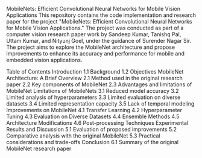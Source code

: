 MobileNets: Efficient Convolutional Neural Networks for Mobile Vision Applications
This repository contains the code implementation and research paper for the project "MobileNets: Efficient Convolutional Neural Networks for Mobile Vision Applications." The project was conducted as part of a computer vision research paper work by Sandeep Kumar, Tanishq Pal, Uttam Kumar, and Nityunj Goel, under the guidance of Surender Nagar Sir. The project aims to explore the MobileNet architecture and propose improvements to enhance its accuracy and performance for mobile and embedded vision applications.

Table of Contents
Introduction
1.1 Background
1.2 Objectives
MobileNet Architecture: A Brief Overview
2.1 Method used in the original research paper
2.2 Key components of MobileNet
2.3 Advantages and limitations of MobileNet
Limitations of MobileNets
3.1 Reduced model accuracy
3.2 Limited analysis of hyperparameters
3.3 Limited evaluation on diverse datasets
3.4 Limited representation capacity
3.5 Lack of temporal modeling
Improvements on MobileNet
4.1 Transfer Learning
4.2 Hyperparameter Tuning
4.3 Evaluation on Diverse Datasets
4.4 Ensemble Methods
4.5 Architecture Modifications
4.6 Post-processing Techniques
Experimental Results and Discussion
5.1 Evaluation of proposed improvements
5.2 Comparative analysis with the original MobileNet
5.3 Practical considerations and trade-offs
Conclusion
6.1 Summary of the original MobileNet research paper
